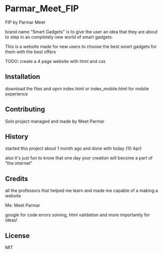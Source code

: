 # Parmar_Meet_FIP

FIP by Parmar Meet

brand name "Smart Gadgets" is to give the user an idea that they are about to step in an completely new world of smart gadgets.

This is a website made for new users to choose the best smart gadgets for them with the best offers



TODO: create a 4 page website with html and css

## Installation

download the files and oprn index.html or index_mobile.html for mobile experience 

## Contributing

Solo project managed and made by  Meet Parmar

## History

started this project about 1 month ago and done with today (10 Apr) 

also it's just fun to know that one day your creation will become a part of "the internet" 

## Credits

all the professors that helped me learn and made me capable of a making a website 

Me: Meet Parmar

google for code errors solving, html validation and more importantly for ideas! 

## License

MIT 

